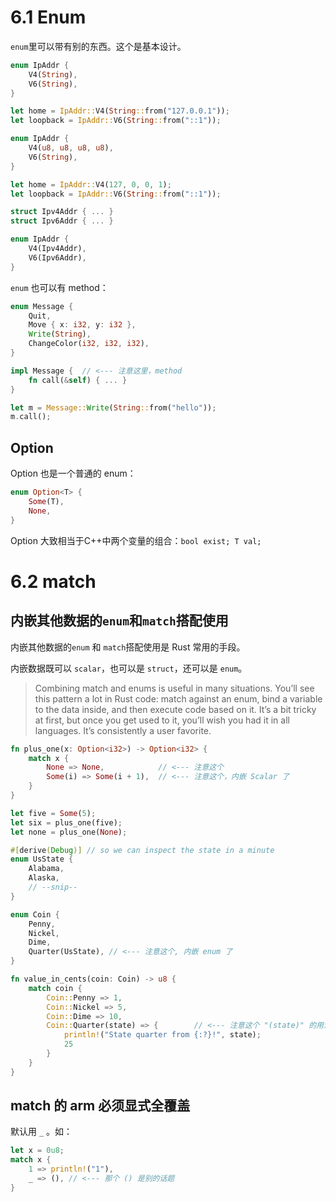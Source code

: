 # 6.1 Enum
`enum`里可以带有别的东西。这个是基本设计。
``` rust
enum IpAddr {
    V4(String),
    V6(String),
}

let home = IpAddr::V4(String::from("127.0.0.1"));
let loopback = IpAddr::V6(String::from("::1"));
```

``` rust
enum IpAddr {
    V4(u8, u8, u8, u8),
    V6(String),
}

let home = IpAddr::V4(127, 0, 0, 1);
let loopback = IpAddr::V6(String::from("::1"));
```

``` rust
struct Ipv4Addr { ... }
struct Ipv6Addr { ... }

enum IpAddr {
    V4(Ipv4Addr),
    V6(Ipv6Addr),
}
```

`enum` 也可以有 method：
```rust
enum Message {
    Quit,
    Move { x: i32, y: i32 },
    Write(String),
    ChangeColor(i32, i32, i32),
}

impl Message {  // <--- 注意这里，method
    fn call(&self) { ... }
}

let m = Message::Write(String::from("hello"));
m.call();
```

## Option

Option 也是一个普通的 enum：
``` rust
enum Option<T> {
	Some(T),
	None,
}
```

Option 大致相当于C++中两个变量的组合：`bool exist; T val;`

# 6.2 match

## 内嵌其他数据的`enum`和`match`搭配使用
内嵌其他数据的`enum` 和 `match`搭配使用是 Rust 常用的手段。

内嵌数据既可以 `scalar`，也可以是 `struct`，还可以是 `enum`。

> Combining match and enums is useful in many situations. You’ll see this pattern a lot in Rust code: match against an enum, bind a variable to the data inside, and then execute code based on it. It’s a bit tricky at first, but once you get used to it, you’ll wish you had it in all languages. It’s consistently a user favorite.

``` rust
fn plus_one(x: Option<i32>) -> Option<i32> {
    match x {
        None => None,            // <--- 注意这个
        Some(i) => Some(i + 1),  // <--- 注意这个，内嵌 Scalar 了
    }
}

let five = Some(5);
let six = plus_one(five);
let none = plus_one(None);
```

``` rust
#[derive(Debug)] // so we can inspect the state in a minute
enum UsState {
    Alabama,
    Alaska,
    // --snip--
}

enum Coin {
    Penny,
    Nickel,
    Dime,
    Quarter(UsState), // <--- 注意这个, 内嵌 enum 了
}

fn value_in_cents(coin: Coin) -> u8 {
    match coin {
        Coin::Penny => 1,
        Coin::Nickel => 5,
        Coin::Dime => 10,
        Coin::Quarter(state) => {        // <--- 注意这个 "(state)" 的用法
            println!("State quarter from {:?}!", state);
            25
        }
    }
}
```

## match 的 arm 必须显式全覆盖
默认用 `_` 。如：

``` rust
let x = 0u8;
match x {
	1 => println!("1"),
	_ => (), // <--- 那个 () 是别的话题
}
```